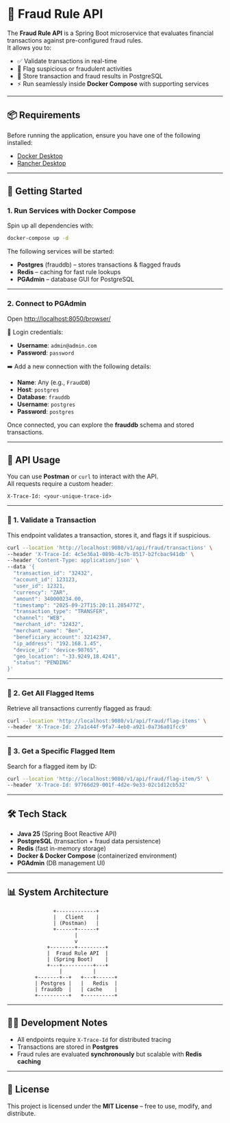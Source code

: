 # 🚨 Fraud Rule API

The **Fraud Rule API** is a Spring Boot microservice that evaluates financial transactions against pre-configured fraud rules.  
It allows you to:

- ✅ Validate transactions in real-time
- 🛑 Flag suspicious or fraudulent activities
- 💾 Store transaction and fraud results in PostgreSQL
- ⚡ Run seamlessly inside **Docker Compose** with supporting services

---

## 📦 Requirements

Before running the application, ensure you have one of the following installed:

- [Docker Desktop](https://www.docker.com/products/docker-desktop/)
- [Rancher Desktop](https://rancherdesktop.io/)

---

## 🚀 Getting Started

### 1. Run Services with Docker Compose

Spin up all dependencies with:

```bash
docker-compose up -d
```

The following services will be started:

- **Postgres** (frauddb) – stores transactions & flagged frauds
- **Redis** – caching for fast rule lookups
- **PGAdmin** – database GUI for PostgreSQL

---

### 2. Connect to PGAdmin

Open [http://localhost:8050/browser/](http://localhost:8050/browser/)

🔑 Login credentials:
- **Username**: `admin@admin.com`
- **Password**: `password`

➡️ Add a new connection with the following details:

- **Name**: Any (e.g., `FraudDB`)
- **Host**: `postgres`
- **Database**: `frauddb`
- **Username**: `postgres`
- **Password**: `postgres`

Once connected, you can explore the **frauddb** schema and stored transactions.

---

## 🧪 API Usage

You can use **Postman** or `curl` to interact with the API.  
All requests require a custom header:

```http
X-Trace-Id: <your-unique-trace-id>
```

---

### 📌 1. Validate a Transaction

This endpoint validates a transaction, stores it, and flags it if suspicious.

```bash
curl --location 'http://localhost:9080/v1/api/fraud/transactions' \
--header 'X-Trace-Id: 4c5e36a1-089b-4c7b-8517-b2fcbac941db' \
--header 'Content-Type: application/json' \
--data '{
  "transaction_id": "32432",
  "account_id": 123123,
  "user_id": 12321,
  "currency": "ZAR",
  "amount": 340000234.00,
  "timestamp": "2025-09-27T15:20:11.285477Z",
  "transaction_type": "TRANSFER",
  "channel": "WEB",
  "merchant_id": "32432",
  "merchant_name": "Ben",
  "beneficiary_account": 32142347,
  "ip_address": "192.168.1.45",
  "device_id": "device-98765",
  "geo_location": "-33.9249,18.4241",
  "status": "PENDING"
}'
```

---

### 📌 2. Get All Flagged Items

Retrieve all transactions currently flagged as fraud:

```bash
curl --location 'http://localhost:9080/v1/api/fraud/flag-items' \
--header 'X-Trace-Id: 27a1c44f-9fa7-4eb0-a921-0a736a01fcc9'
```

---

### 📌 3. Get a Specific Flagged Item

Search for a flagged item by ID:

```bash
curl --location 'http://localhost:9080/v1/api/fraud/flag-item/5' \
--header 'X-Trace-Id: 97766d29-001f-4d2e-9e33-02c1d12cb532'
```

---

## 🛠️ Tech Stack

- **Java 25** (Spring Boot Reactive API)
- **PostgreSQL** (transaction + fraud data persistence)
- **Redis** (fast in-memory storage)
- **Docker & Docker Compose** (containerized environment)
- **PGAdmin** (DB management UI)

---

## 📊 System Architecture

```
               +-------------+
               |   Client    |
               | (Postman)   |
               +------+------+
                      |
                      v
             +--------+---------+
             |  Fraud Rule API  |
             | (Spring Boot)    |
             +---+----------+---+
                 |          |
         +-------+--+   +---+------+
         | Postgres |   |   Redis  |
         | frauddb  |   | cache    |
         +----------+   +----------+
```

---

## 🧑‍💻 Development Notes

- All endpoints require `X-Trace-Id` for distributed tracing
- Transactions are stored in **Postgres**
- Fraud rules are evaluated **synchronously** but scalable with **Redis caching**

---

## 📜 License

This project is licensed under the **MIT License** – free to use, modify, and distribute.  